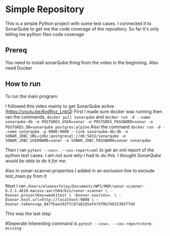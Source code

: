 # Simple Repository

This is a simple Python project with some test cases. I connected it to SonarQube to get me the code coverage of the repository. So far it's only telling me python files code coverage

## Prereq

You need to install sonarQube thing from the video in the beginning. Also need Docker

## How to run

To run the main program:


I followed this video mainly to get SonarQube active (https://youtu.be/6vdRvz_LnbQ)
First I made sure docker was running then ran the commands, `docker pull sonarqube`
and `docker run -d --name sonarqube-db -e POSTGRES_USER=sonar -e POSTGRES_PASSWORD=sonar -e POSTGRES_DB=sonarqube postgres:alpine`
Also the command `docker run -d --name sonarqube -p 9000:9000 --link sonarqube-db:db -e SONAR_JDBC_URL=jdbc:postgresql://db:5432/sonarqube -e SONAR_JDBC_USERNAME=sonar -e SONAR_JDBC_PASSWORD=sonar sonarqube`

Then I ran `pytest --cov=. --cov-report=xml` to get an xml report of the python test cases.
*I am not sure why I had to do this. I thought SonarQube would be able to do it for me.*

Also in sonar-scanner.properties I added in an exclusion line to exclude test_main.py from it


Next I ran `/Users/eleanorfoley/Documents/WPI/MQP/sonar-scanner-6.2.1.4610-macosx-aarch64/bin/sonar-scanner \
  -Dsonar.projectKey=week1test \
  -Dsonar.sources=. \
  -Dsonar.host.url=http://localhost:9000 \
  -Dsonar.token=sqp_847fbaa192f7c87a62d5afe7df0b74832385f7dd`

  This was the last step





  #Seperate
Interesting command is `pytest --cov=. --cov-report=term-missing`